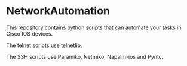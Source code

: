 ﻿# NetworkAutomation

This repository contains python scripts that can automate your tasks in Cisco IOS devices.

The telnet scripts use telnetlib.

The SSH scripts use Paramiko, Netmiko, Napalm-ios and Pyntc.
